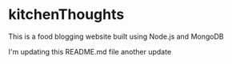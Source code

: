 # kitchenThoughts
This is a food blogging website built using Node.js and MongoDB

I'm updating this README.md file
another update

